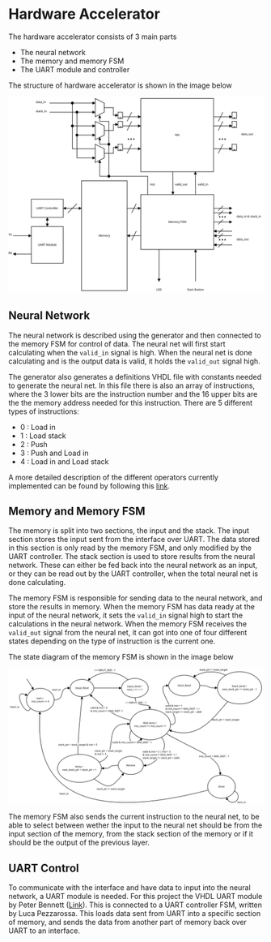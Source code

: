 # Hardware Accelerator

The hardware accelerator consists of 3 main parts
- The neural network
- The memory and memory FSM
- The UART module and controller

The structure of hardware accelerator is shown in the image below

![Block diagram of the hardware accelerator](Diagrams/Hardware-Accelerator-diagram.svg)

## Neural Network

The neural network is described using the generator and then connected to the memory FSM for control of data. The neural net will first start calculating when the `valid_in` signal is high. When the neural net is done calculating and is the output data is valid, it holds the `valid_out` signal high.

The generator also generates a definitions VHDL file with constants needed to generate the neural net. In this file there is also an array of instructions, where the 3 lower bits are the instruction number and the 16 upper bits are the the memory address needed for this instruction. There are 5 different types of instructions:

- 0 : Load in
- 1 : Load stack
- 2 : Push
- 3 : Push and Load in
- 4 : Load in and Load stack

A more detailed description of the different operators currently implemented can be found by following this [link](operators/README.md).

## Memory and Memory FSM

The memory is split into two sections, the input and the stack. The input section stores the input sent from the interface over UART. The data stored in this section is only read by the memory FSM, and only modified by the UART controller. The stack section is used to store results from the neural network. These can either be fed back into the neural network as an input, or they can be read out by the UART controller, when the total neural net is done calculating. 

The memory FSM is responsible for sending data to the neural network, and store the results in memory. When the memory FSM has data ready at the input of the neural network, it sets the `valid_in` signal high to start the calculations in the neural network. When the memory FSM receives the `valid_out` signal from the neural net, it can got into one of four different states depending on the type of instruction is the current one. 

The state diagram of the memory FSM is shown in the image below

![The state diagram of the memory FSM](Diagrams/Memory-FSM-state-diagram.svg)

The memory FSM also sends the current instruction to the neural net, to be able to select between wether the input to the neural net should be from the input section of the memory, from the stack section of the memory or if it should be the output of the previous layer.

## UART Control

To communicate with the interface and have data to input into the neural network, a UART module is needed. For this project the VHDL UART module by Peter Bennett ([Link](https://github.com/pabennett/uart)). This is connected to a UART controller FSM, written by Luca Pezzarossa. This loads data sent from UART into a specific section of memory, and sends the data from another part of memory back over UART to an interface.

